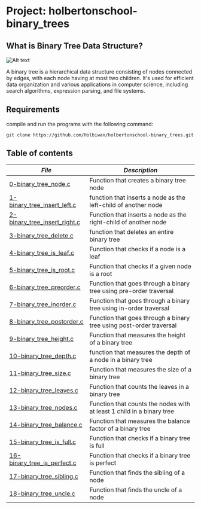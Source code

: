 # Project: holbertonschool-binary_trees

## What is Binary Tree Data Structure?

![Alt text](https://zupimages.net/up/23/37/mo5b.png)

A binary tree is a hierarchical data structure consisting of nodes connected by edges, with each node having at most two children. It's used for efficient data organization and various applications in computer science, including search algorithms, expression parsing, and file systems.

## Requirements
compile and run the programs with the following command:
```
git clone https://github.com/Holbiwan/holbertonschool-binary_trees.git
```
## Table of contents

|***File***|***Description***|
|---|---|
|[0-binary_tree_node.c](https://github.com/saima-riaz/holbertonschool-binary_trees/blob/main/0-binary_tree_node.c)|Function that creates a binary tree node|
|[1-binary_tree_insert_left.c](https://github.com/saima-riaz/holbertonschool-binary_trees/blob/main/1-binary_tree_insert_left.c)|function that inserts a node as the left-child of another node|
|[2-binary_tree_insert_right.c](https://github.com/saima-riaz/holbertonschool-binary_trees/blob/main/2-binary_tree_insert_right.c)|Function that inserts a node as the right-child of another node|
|[3-binary_tree_delete.c](https://github.com/saima-riaz/holbertonschool-binary_trees/blob/main/3-binary_tree_delete.c)|function that deletes an entire binary tree|
|[4-binary_tree_is_leaf.c](https://github.com/saima-riaz/holbertonschool-binary_trees/blob/main/4-binary_tree_is_leaf.c)|Function that checks if a node is a leaf|
|[5-binary_tree_is_root.c](https://github.com/saima-riaz/holbertonschool-binary_trees/blob/main/5-binary_tree_is_root.c)|Function that checks if a given node is a root|    
|[6-binary_tree_preorder.c](https://github.com/saima-riaz/holbertonschool-binary_trees/blob/main/6-binary_tree_preorder.c)|Function that goes through a binary tree using pre-order traversal|
|[7-binary_tree_inorder.c](https://github.com/saima-riaz/holbertonschool-binary_trees/blob/main/7-binary_tree_inorder.c)|Function that goes through a binary tree using in-order traversal|
|[8-binary_tree_postorder.c](https://github.com/saima-riaz/holbertonschool-binary_trees/blob/main/8-binary_tree_postorder.c)|Function that goes through a binary tree using post-order traversal|
|[9-binary_tree_height.c](https://github.com/saima-riaz/holbertonschool-binary_trees/blob/main/9-binary_tree_height.c)|Function that measures the height of a binary tree|
|[10-binary_tree_depth.c](https://github.com/saima-riaz/holbertonschool-binary_trees/blob/main/10-binary_tree_depth.c)|function that measures the depth of a node in a binary tree|
|[11-binary_tree_size.c](https://github.com/saima-riaz/holbertonschool-binary_trees/blob/main/11-binary_tree_size.c)|Function that measures the size of a binary tree|
|[12-binary_tree_leaves.c](https://github.com/saima-riaz/holbertonschool-binary_trees/blob/main/12-binary_tree_leaves.c)|Function that counts the leaves in a binary tree|
|[13-binary_tree_nodes.c](https://github.com/saima-riaz/holbertonschool-binary_trees/blob/main/13-binary_tree_nodes.c)|Function that counts the nodes with at least 1 child in a binary tree|
|[14-binary_tree_balance.c](https://github.com/saima-riaz/holbertonschool-binary_trees/blob/main/14-binary_tree_balance.c)|Function that measures the balance factor of a binary tree|
|[15-binary_tree_is_full.c](https://github.com/saima-riaz/holbertonschool-binary_trees/blob/main/15-binary_tree_is_full.c)|Function that checks if a binary tree is full|
|[16-binary_tree_is_perfect.c](https://github.com/saima-riaz/holbertonschool-binary_trees/blob/main/16-binary_tree_is_perfect.c)|Function that checks if a binary tree is perfect|
|[17-binary_tree_sibling.c](https://github.com/saima-riaz/holbertonschool-binary_trees/blob/main/17-binary_tree_sibling.c)|Function that finds the sibling of a node|
|[18-binary_tree_uncle.c](https://github.com/saima-riaz/holbertonschool-binary_trees/blob/main/18-binary_tree_uncle.c)|Function that finds the uncle of a node|

